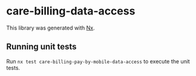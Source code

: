 # care-billing-data-access

This library was generated with [Nx](https://nx.dev).

## Running unit tests

Run `nx test care-billing-pay-by-mobile-data-access` to execute the unit tests.
